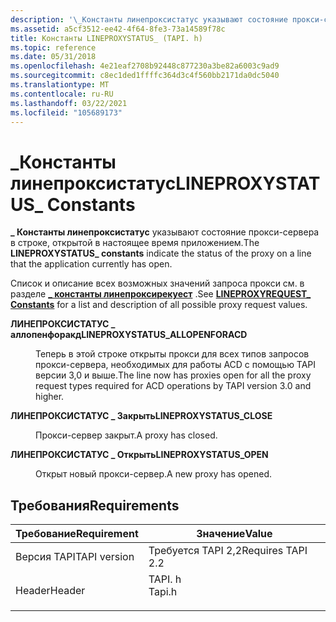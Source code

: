 ```yaml
---
description: '\_Константы линепроксистатус указывают состояние прокси-сервера в строке, открытой в настоящее время приложением.'
ms.assetid: a5cf3512-ee42-4f64-8fe3-73a14589f78c
title: Константы LINEPROXYSTATUS_ (TAPI. h)
ms.topic: reference
ms.date: 05/31/2018
ms.openlocfilehash: 4e21eaf2708b92448c877230a3be82a6003c9ad9
ms.sourcegitcommit: c8ec1ded1ffffc364d3c4f560bb2171da0dc5040
ms.translationtype: MT
ms.contentlocale: ru-RU
ms.lasthandoff: 03/22/2021
ms.locfileid: "105689173"
---
```

# <a name="lineproxystatus_-constants"></a><span data-ttu-id="36177-103">\_Константы линепроксистатус</span><span class="sxs-lookup"><span data-stu-id="36177-103">LINEPROXYSTATUS\_ Constants</span></span>

<span data-ttu-id="36177-104">**\_ Константы линепроксистатус** указывают состояние прокси-сервера в строке, открытой в настоящее время приложением.</span><span class="sxs-lookup"><span data-stu-id="36177-104">The **LINEPROXYSTATUS\_ constants** indicate the status of the proxy on a line that the application currently has open.</span></span>

<span data-ttu-id="36177-105">Список и описание всех возможных значений запроса прокси см. в разделе [**\_ константы линепроксирекуест**](lineproxyrequest--constants.md) .</span><span class="sxs-lookup"><span data-stu-id="36177-105">See [**LINEPROXYREQUEST\_ Constants**](lineproxyrequest--constants.md) for a list and description of all possible proxy request values.</span></span>

<dl> <dt>

<span data-ttu-id="36177-106"><span id="LINEPROXYSTATUS_ALLOPENFORACD"></span><span id="lineproxystatus_allopenforacd"></span>**ЛИНЕПРОКСИСТАТУС \_ аллопенфоракд**</span><span class="sxs-lookup"><span data-stu-id="36177-106"><span id="LINEPROXYSTATUS_ALLOPENFORACD"></span><span id="lineproxystatus_allopenforacd"></span>**LINEPROXYSTATUS\_ALLOPENFORACD**</span></span>
</dt> <dd> <dl> <dt>



<span data-ttu-id="36177-107">Теперь в этой строке открыты прокси для всех типов запросов прокси-сервера, необходимых для работы ACD с помощью TAPI версии 3,0 и выше.</span><span class="sxs-lookup"><span data-stu-id="36177-107">The line now has proxies open for all the proxy request types required for ACD operations by TAPI version 3.0 and higher.</span></span>


</dt> </dl> </dd> <dt>

<span data-ttu-id="36177-108"><span id="LINEPROXYSTATUS_CLOSE"></span><span id="lineproxystatus_close"></span>**ЛИНЕПРОКСИСТАТУС \_ Закрыть**</span><span class="sxs-lookup"><span data-stu-id="36177-108"><span id="LINEPROXYSTATUS_CLOSE"></span><span id="lineproxystatus_close"></span>**LINEPROXYSTATUS\_CLOSE**</span></span>
</dt> <dd> <dl> <dt>



<span data-ttu-id="36177-109">Прокси-сервер закрыт.</span><span class="sxs-lookup"><span data-stu-id="36177-109">A proxy has closed.</span></span>


</dt> </dl> </dd> <dt>

<span data-ttu-id="36177-110"><span id="LINEPROXYSTATUS_OPEN"></span><span id="lineproxystatus_open"></span>**ЛИНЕПРОКСИСТАТУС \_ Открыть**</span><span class="sxs-lookup"><span data-stu-id="36177-110"><span id="LINEPROXYSTATUS_OPEN"></span><span id="lineproxystatus_open"></span>**LINEPROXYSTATUS\_OPEN**</span></span>
</dt> <dd> <dl> <dt>



<span data-ttu-id="36177-111">Открыт новый прокси-сервер.</span><span class="sxs-lookup"><span data-stu-id="36177-111">A new proxy has opened.</span></span>


</dt> </dl> </dd> </dl>

## <a name="requirements"></a><span data-ttu-id="36177-112">Требования</span><span class="sxs-lookup"><span data-stu-id="36177-112">Requirements</span></span>



| <span data-ttu-id="36177-113">Требование</span><span class="sxs-lookup"><span data-stu-id="36177-113">Requirement</span></span> | <span data-ttu-id="36177-114">Значение</span><span class="sxs-lookup"><span data-stu-id="36177-114">Value</span></span> |
|-------------------------|-----------------------------------------------------------------------------------|
| <span data-ttu-id="36177-115">Версия TAPI</span><span class="sxs-lookup"><span data-stu-id="36177-115">TAPI version</span></span><br/> | <span data-ttu-id="36177-116">Требуется TAPI 2,2</span><span class="sxs-lookup"><span data-stu-id="36177-116">Requires TAPI 2.2</span></span><br/>                                                      |
| <span data-ttu-id="36177-117">Header</span><span class="sxs-lookup"><span data-stu-id="36177-117">Header</span></span><br/>       | <dl> <span data-ttu-id="36177-118"><dt>TAPI. h</dt></span><span class="sxs-lookup"><span data-stu-id="36177-118"><dt>Tapi.h</dt></span></span> </dl> |



 

 




